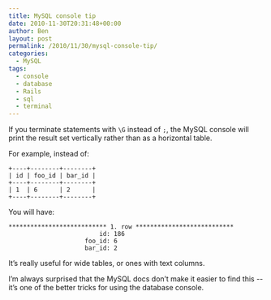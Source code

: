 ```yaml
---
title: MySQL console tip
date: 2010-11-30T20:31:48+00:00
author: Ben
layout: post
permalink: /2010/11/30/mysql-console-tip/
categories:
  - MySQL
tags:
  - console
  - database
  - Rails
  - sql
  - terminal
---
```

If you terminate statements with `\G` instead of `;`, the MySQL console will print the result set vertically rather than as a horizontal table.

For example, instead of:

```
+----+--------+--------+
| id | foo_id | bar_id |
+----+--------+--------+
| 1  | 6      | 2      |
+----+--------+--------+
```

You will have:

```
*************************** 1. row ***************************
                         id: 186
                     foo_id: 6
                     bar_id: 2
```

It&#8217;s really useful for wide tables, or ones with text columns.

I&#8217;m always surprised that the MySQL docs don&#8217;t make it easier to find this -- it&#8217;s one of the better tricks for using the database console.